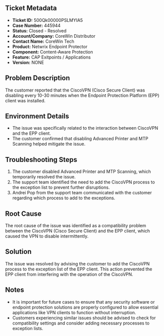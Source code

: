 ## Ticket Metadata
- **Ticket ID:** 500Qk00000PSLMYIA5
- **Case Number:** 445944
- **Status:** Closed - Resolved
- **Account/Company:** CoreWin Distributor
- **Contact Name:** CoreWin Tech
- **Product:** Netwrix Endpoint Protector
- **Component:** Content-Aware Protection
- **Feature:** CAP Exitpoints / Applications
- **Version:** NONE

## Problem Description
The customer reported that the CiscoVPN (Cisco Secure Client) was disabling every 10-30 minutes when the Endpoint Protection Platform (EPP) client was installed.

## Environment Details
- The issue was specifically related to the interaction between CiscoVPN and the EPP client.
- The customer confirmed that disabling Advanced Printer and MTP Scanning helped mitigate the issue.

## Troubleshooting Steps
1. The customer disabled Advanced Printer and MTP Scanning, which temporarily resolved the issue.
2. The support team identified the need to add the CiscoVPN process to the exception list to prevent further disruptions.
3. Andrei Pop from the support team communicated with the customer regarding which process to add to the exceptions.

## Root Cause
The root cause of the issue was identified as a compatibility problem between the CiscoVPN (Cisco Secure Client) and the EPP client, which caused the VPN to disable intermittently.

## Solution
The issue was resolved by advising the customer to add the CiscoVPN process to the exception list of the EPP client. This action prevented the EPP client from interfering with the operation of the CiscoVPN.

## Notes
- It is important for future cases to ensure that any security software or endpoint protection solutions are properly configured to allow essential applications like VPN clients to function without interruption.
- Customers experiencing similar issues should be advised to check for compatibility settings and consider adding necessary processes to exception lists.